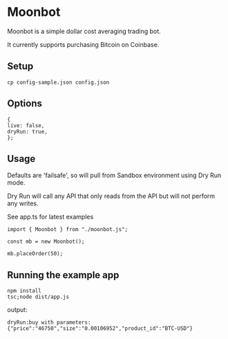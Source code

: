# Moonbot

Moonbot is a simple dollar cost averaging trading bot.

It currently supports purchasing Bitcoin on Coinbase.

## Setup

    cp config-sample.json config.json

## Options

    {
    live: false,
    dryRun: true,
    };

## Usage

Defaults are 'failsafe', so will pull from Sandbox environment using Dry Run mode.

Dry Run will call any API that only reads from the API but will not perform any writes.

See app.ts for latest examples

    import { Moonbot } from "./moonbot.js";

    const mb = new Moonbot();

    mb.placeOrder(50);

## Running the example app

    npm install
    tsc;node dist/app.js

output:

    dryRun:buy with parameters: {"price":"46750","size":"0.00106952","product_id":"BTC-USD"}
